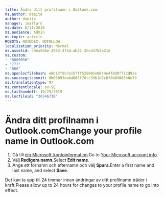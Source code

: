 ```yaml
---
title: Ändra ditt profilnamn i Outlook.com
ms.author: daeite
author: daeite
manager: joallard
ms.date: 6/11/2019
ms.audience: Admin
ms.topic: article
ROBOTS: NOINDEX, NOFOLLOW
localization_priority: Normal
ms.assetid: c0ea9dbe-2953-474d-ab31-2bc447b2e21d
ms.custom:
- "8000036"
- "777"
- "806"
ms.openlocfilehash: e8b13f8b7a15fff520085e0644e4f8d9f732d92e
ms.sourcegitcommit: 0b06093dabd685f76cc39b1d7c0f8b03883b6e79
ms.translationtype: MT
ms.contentlocale: sv-SE
ms.lasthandoff: 10/25/2019
ms.locfileid: "36546738"
---
```

# <a name="change-your-profile-name-in-outlookcom"></a><span data-ttu-id="85f89-102">Ändra ditt profilnamn i Outlook.com</span><span class="sxs-lookup"><span data-stu-id="85f89-102">Change your profile name in Outlook.com</span></span>

1. <span data-ttu-id="85f89-103">Gå till [din Microsoft-kontoinformation](https://go.microsoft.com/fwlink/p/?linkid=860841).</span><span class="sxs-lookup"><span data-stu-id="85f89-103">Go to [Your Microsoft account info](https://go.microsoft.com/fwlink/p/?linkid=860841).</span></span>
2. <span data-ttu-id="85f89-104">Välj **Redigera namn**.</span><span class="sxs-lookup"><span data-stu-id="85f89-104">Select **Edit name**.</span></span>
3. <span data-ttu-id="85f89-105">Ange ett förnamn och efternamn och välj **Spara**.</span><span class="sxs-lookup"><span data-stu-id="85f89-105">Enter a first name and last name, and select **Save**.</span></span>

<span data-ttu-id="85f89-106">Det kan ta upp till 24 timmar innan ändringar av ditt profilnamn träder i kraft.</span><span class="sxs-lookup"><span data-stu-id="85f89-106">Please allow up to 24 hours for changes to your profile name to go into effect.</span></span>